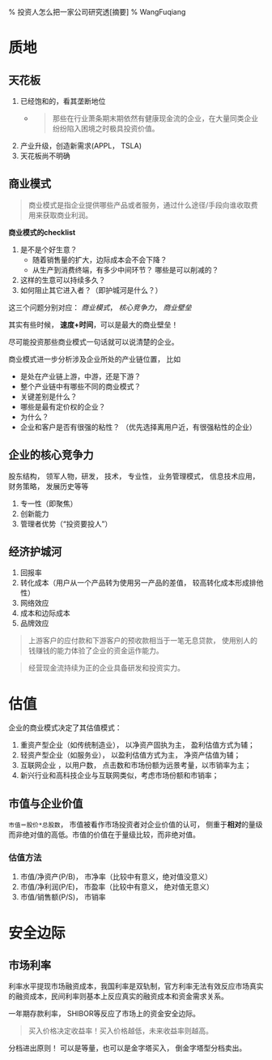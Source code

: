 % 投资人怎么把一家公司研究透[摘要]
% WangFuqiang

# 质地

## 天花板

1.  已经饱和的，看其垄断地位
    - > 那些在行业萧条期末期依然有健康现金流的企业，在大量同类企业纷纷陷入困境之时极具投资价值。
2.  产业升级，创造新需求(APPL， TSLA)
3.  天花板尚不明确

## 商业模式

> 商业模式是指企业提供哪些产品或者服务，通过什么途径/手段向谁收取费用来获取商业利润。

**商业模式的checklist**

1. 是不是个好生意？
    - 随着销售量的扩大，边际成本会不会下降？
    - 从生产到消费终端，有多少中间环节？ 哪些是可以削减的？
2. 这样的生意可以持续多久？
3. 如何阻止其它进入者？（即护城河是什么？）

这三个问题分别对应： *商业模式*， *核心竞争力*， *商业壁垒*

其实有些时候， **速度+时间**，可以是最大的商业壁垒！

尽可能投资那些商业模式一句话就可以说清楚的企业。

商业模式进一步分析涉及企业所处的产业链位置， 比如

- 是处在产业链上游，中游，还是下游？
- 整个产业链中有哪些不同的商业模式？
- 关键差别是什么？
- 哪些是最有定价权的企业？
- 为什么？
- 企业和客户是否有很强的粘性？ （优先选择离用户近，有很强粘性的企业）

## 企业的核心竞争力

股东结构， 领军人物，研发， 技术， 专业性， 业务管理模式， 信息技术应用， 财务策略， 发展历史等等

1. 专一性（即聚焦）
2. 创新能力
3. 管理者优势（“投资要投人”）

## 经济护城河
1. 回报率
2. 转化成本（用户从一个产品转为使用另一产品的差值， 较高转化成本形成排他性）
3. 网络效应
4. 成本和边际成本
5. 品牌效应

> 上游客户的应付款和下游客户的预收款相当于一笔无息贷款， 使用别人的钱赚钱的能力体验了企业的资金运作能力。

> 经营现金流持续为正的企业具备研发和投资实力。


# 估值

企业的商业模式决定了其估值模式：

1. 重资产型企业（如传统制造业）， 以净资产固执为主， 盈利估值方式为辅；
2. 轻资产型企业（如服务业）， 以盈利估值方式为主， 净资产估值为辅；
3. 互联网企业 ，以用户数， 点击数和市场份额为远景考量，以市销率为主；
4. 新兴行业和高科技企业与互联网类似，考虑市场份额和市销率；

## 市值与企业价值

`市值＝股价*总股数`， 市值被看作市场投资者对企业价值的认可， 侧重于**相对**的量级而非绝对值的高低。市值的价值在于量级比较，而非绝对值。

### 估值方法
1. 市值/净资产(P/B)， 市净率（比较中有意义，绝对值没意义）
2. 市值/净利润(P/E)， 市盈率（比较中有意义， 绝对值无意义）
3. 市值/销售额(P/S)， 市销率

# 安全边际

## 市场利率

利率水平提现市场融资成本，我国利率是双轨制，官方利率无法有效反应市场真实的融资成本，民间利率则基本上反应真实的融资成本和资金需求关系。

一年期存款利率， SHIBOR等反应了市场上的资金安全边际。

> 买入价格决定收益率！买入价格越低，未来收益率则越高。

分档进出原则！ 可以是等量，也可以是金字塔买入， 倒金字塔型分档卖出。
































